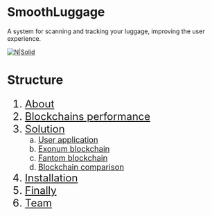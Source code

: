 # SmoothLuggage

A system for scanning and tracking your luggage, improving the user experience.

[![N|Solid](1.jpg)](https://startblock.online)

# Structure

<ol type="1" style="font-size: x-large;">
  <li> <a href="https://github.com/AntonPecherkin/EncryptRating#about">About</a>
  <li> <a href="https://github.com/AntonPecherkin/EncryptRating#blockchains-performance">Blockchains performance</a>
  <li> <a href="https://github.com/AntonPecherkin/EncryptRating#solution">Solution</a>
<ol type="a" style="font-size: large;">
  <li> <a href="https://github.com/AntonPecherkin/EncryptRating#user-application">User application</a>
  <li> <a href="https://github.com/AntonPecherkin/EncryptRating#exonum-blockchain">Exonum blockchain</a>
  <li> <a href="https://github.com/AntonPecherkin/EncryptRating#fantom-blockchain">Fantom blockchain</a>
  <li> <a href="https://github.com/AntonPecherkin/EncryptRating#blockchain-comparison">Blockchain comparison</a>
</ol>
<li> <a href="https://github.com/AntonPecherkin/EncryptRating#installation">Installation</a>
<li> <a href="https://github.com/AntonPecherkin/EncryptRating#finally">Finally</a>
<li> <a href="https://github.com/AntonPecherkin/EncryptRating#team">Team</a>
</ol>
